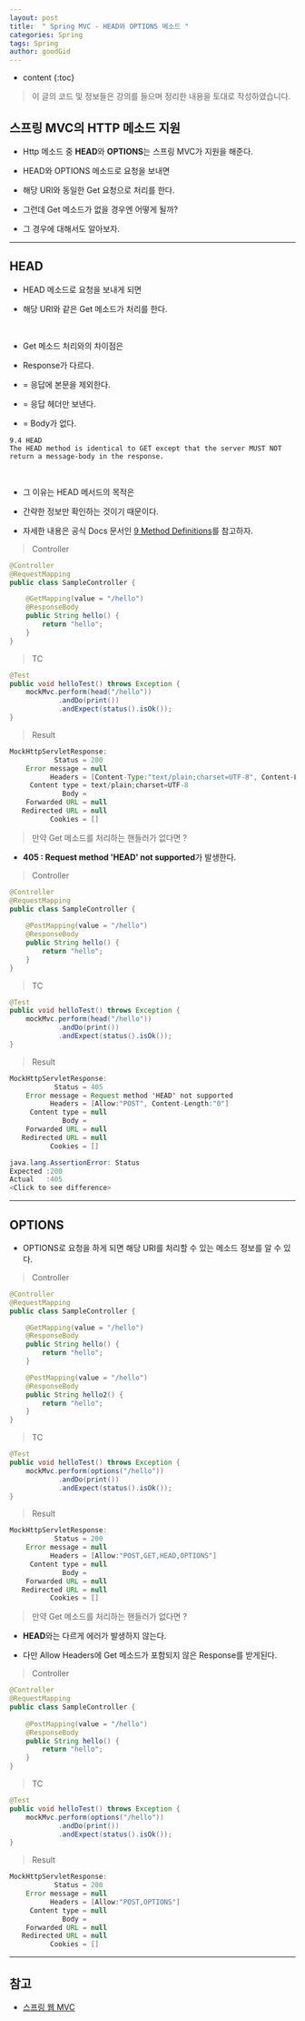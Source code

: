 ```yaml
---
layout: post
title:  " Spring MVC - HEAD와 OPTIONS 메소드 "
categories: Spring
tags: Spring
author: goodGid
---
```

* content
{:toc}

> 이 글의 코드 및 정보들은 강의를 들으며 정리한 내용을 토대로 작성하였습니다.


## 스프링 MVC의 HTTP 메소드 지원

* Http 메소드 중 **HEAD**와 **OPTIONS**는 스프링 MVC가 지원을 해준다.

* HEAD와 OPTIONS 메소드로 요청을 보내면 

* 해당 URI와 동일한 Get 요청으로 처리를 한다.

* 그런데 Get 메소드가 없을 경우엔 어떻게 될까?

* 그 경우에 대해서도 알아보자.

---

## HEAD

* HEAD 메소드로 요청을 보내게 되면 

* 해당 URI와 같은 Get 메소드가 처리를 한다.

<br>

* Get 메소드 처리와의 차이점은

* Response가 다르다.

* = 응답에 본문을 제외한다.

* = 응답 헤더만 보낸다.

* = Body가 없다.

```
9.4 HEAD
The HEAD method is identical to GET except that the server MUST NOT 
return a message-body in the response. 
```












<br>

* 그 이유는 HEAD 메서드의 목적은 

* 간략한 정보만 확인하는 것이기 때문이다.

* 자세한 내용은 공식 Docs 문서인 [9 Method Definitions](https://www.w3.org/Protocols/rfc2616/rfc2616-sec9.html)를 참고하자.

> Controller

``` java
@Controller
@RequestMapping
public class SampleController {

    @GetMapping(value = "/hello")
    @ResponseBody
    public String hello() {
        return "hello";
    }
}
```

> TC

``` java
@Test
public void helloTest() throws Exception {
    mockMvc.perform(head("/hello"))
            .andDo(print())
            .andExpect(status().isOk());
}
```

> Result

``` java
MockHttpServletResponse:
           Status = 200
    Error message = null
          Headers = [Content-Type:"text/plain;charset=UTF-8", Content-Length:"5"]
     Content type = text/plain;charset=UTF-8
             Body = 
    Forwarded URL = null
   Redirected URL = null
          Cookies = []
```

> 만약 Get 메소드를 처리하는 핸들러가 없다면 ?

* **405 : Request method 'HEAD' not supported**가 발생한다.


> Controller 

``` java
@Controller
@RequestMapping
public class SampleController {
    
    @PostMapping(value = "/hello")
    @ResponseBody
    public String hello() {
        return "hello";
    }
}
```

> TC

``` java
@Test
public void helloTest() throws Exception {
    mockMvc.perform(head("/hello"))
            .andDo(print())
            .andExpect(status().isOk());
}
```

> Result

``` java
MockHttpServletResponse:
           Status = 405
    Error message = Request method 'HEAD' not supported
          Headers = [Allow:"POST", Content-Length:"0"]
     Content type = null
             Body = 
    Forwarded URL = null
   Redirected URL = null
          Cookies = []

java.lang.AssertionError: Status 
Expected :200
Actual   :405
<Click to see difference>
```

---

## OPTIONS

* OPTIONS로 요청을 하게 되면 해당 URI를 처리할 수 있는 메소드 정보를 알 수 있다.

> Controller

``` java
@Controller
@RequestMapping
public class SampleController {

    @GetMapping(value = "/hello")
    @ResponseBody
    public String hello() {
        return "hello";
    }

    @PostMapping(value = "/hello")
    @ResponseBody
    public String hello2() {
        return "hello";
    }
}
```

> TC

``` java
@Test
public void helloTest() throws Exception {
    mockMvc.perform(options("/hello"))
            .andDo(print())
            .andExpect(status().isOk());
}
```

> Result

``` java
MockHttpServletResponse:
           Status = 200
    Error message = null
          Headers = [Allow:"POST,GET,HEAD,OPTIONS"]
     Content type = null
             Body = 
    Forwarded URL = null
   Redirected URL = null
          Cookies = []
```

> 만약 Get 메소드를 처리하는 핸들러가 없다면 ?

* **HEAD**와는 다르게 에러가 발생하지 않는다.

* 다만 Allow Headers에 Get 메소드가 포함되지 않은 Response를 받게된다.

> Controller 

``` java
@Controller
@RequestMapping
public class SampleController {
    
    @PostMapping(value = "/hello")
    @ResponseBody
    public String hello() {
        return "hello";
    }
}
```

> TC

``` java
@Test
public void helloTest() throws Exception {
    mockMvc.perform(options("/hello"))
            .andDo(print())
            .andExpect(status().isOk());
}
```

> Result

``` java
MockHttpServletResponse:
           Status = 200
    Error message = null
          Headers = [Allow:"POST,OPTIONS"]
     Content type = null
             Body = 
    Forwarded URL = null
   Redirected URL = null
          Cookies = []
```


---

## 참고

* [스프링 웹 MVC](https://www.inflearn.com/course/%EC%9B%B9-mvc)

